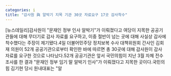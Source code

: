 ```yaml
---
categories: i
title: "감사원 與 알박기 지목 기관 30곳 자료요구 17곳 감사착수"
---
```

[뉴스데일리]감사원이 "문재인 정부 인사 알박기"가 이뤄졌다고 여당이 지목한 공공기관들에 대해 무더기로 감사 자료를 요구하고, 이중 절반이 넘는 곳에 대해 사실상 감사에 착수했다는 주장이 제기됐다.4일 더불어민주당 정치보복 수사 대책위원회 간사인 김회재 의원이 52개 공공기관으로부터 확인한 바에 따르면 총 30곳에 대해 감사원이 감사 자료를 요구한 것으로 나타났다.52개 공공기관은 앞서 국민의힘이 지난 3월 자체 전수조사를 한 결과 "문재인 정부 임기 말 알박기 인사"가 이뤄졌다고 지목한 곳이다.국민의힘 김기현 당시 원내대표는 "알